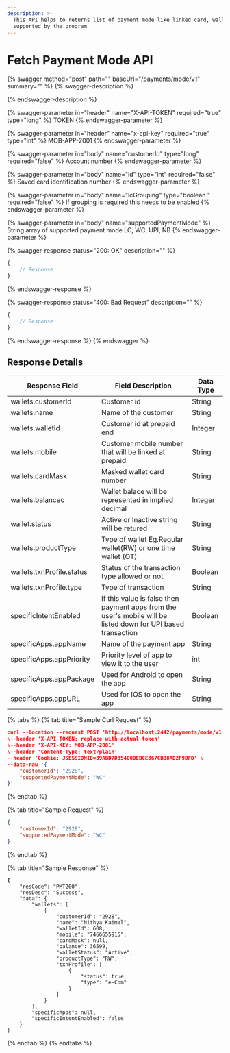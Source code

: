 ```yaml
---
description: >-
  This API helps to returns list of payment mode like linked card, wallet card
  supported by the program
---
```


# Fetch Payment Mode API

{% swagger method="post" path="" baseUrl="<domain>/payments/mode/v1" summary="" %}
{% swagger-description %}

{% endswagger-description %}

{% swagger-parameter in="header" name="X-API-TOKEN" required="true" type="long" %}
TOKEN
{% endswagger-parameter %}

{% swagger-parameter in="header" name="x-api-key" required="true" type="int" %}
MOB-APP-2001
{% endswagger-parameter %}

{% swagger-parameter in="body" name="customerId" type="long" required="false" %}
Account number
{% endswagger-parameter %}

{% swagger-parameter in="body" name="id" type="int" required="false" %}
Saved card identification number
{% endswagger-parameter %}

{% swagger-parameter in="body" name="lcGrouping" type="boolean " required="false" %}
If grouping is required this needs to be enabled
{% endswagger-parameter %}

{% swagger-parameter in="body" name="supportedPaymentMode" %}
String array of supported payment mode LC, WC, UPI, NB
{% endswagger-parameter %}

{% swagger-response status="200: OK" description="" %}
```javascript
{
    // Response
}
```
{% endswagger-response %}

{% swagger-response status="400: Bad Request" description="" %}
```javascript
{
    // Response
}
```
{% endswagger-response %}
{% endswagger %}

## Response Details

| Response Field            | Field Description                                                                                             | Data Type |
| ------------------------- | ------------------------------------------------------------------------------------------------------------- | --------- |
| wallets.customerId        | Customer id                                                                                                   | String    |
| wallets.name              | Name of the customer                                                                                          | String    |
| wallets.walletId          | Customer id at prepaid end                                                                                    | Integer   |
| wallets.mobile            | Customer mobile number that will be linked at prepaid                                                         | String    |
| wallets.cardMask          | Masked wallet card number                                                                                     | String    |
| wallets.balancec          | Wallet balace will be represented in implied decimal                                                          | Integer   |
| wallet.status             | Active or Inactive string will be retured                                                                     | String    |
| wallets.productType       | Type of wallet Eg.Regular wallet(RW) or one time wallet (OT)                                                  | String    |
| wallets.txnProfile.status | Status of the transaction type allowed or not                                                                 | Boolean   |
| wallets.txnProfile.type   | Type of transaction                                                                                           | String    |
| specificIntentEnabled     | If this value is false then payment apps from the user's mobile will be listed down for UPI based transaction | Boolean   |
| specificApps.appName      | Name of the payment app                                                                                       | String    |
| specificApps.appPriority  | Priority level of app to view it to the user                                                                  | int       |
| specificApps.appPackage   | Used for Android to open the app                                                                              | String    |
| specificApps.appURL       | Used for IOS to open the app                                                                                  | String    |

{% tabs %}
{% tab title="Sample Curl Request" %}
```json
curl --location --request POST 'http://localhost:2442/payments/mode/v1' \
\--header 'X-API-TOKEN: replace-with-actual-token'
\--header 'X-API-KEY: MOB-APP-2001'
\--header 'Content-Type: text/plain'
--header 'Cookie: JSESSIONID=39ABD7D35400DEBCE867CB38AD2F9DFD' \
--data-raw '{
    "customerId": "2928",
    "supportedPaymentMode": "WC"
}'
```
{% endtab %}

{% tab title="Sample Request" %}
```json
{
    "customerId": "2928",
    "supportedPaymentMode": "WC"
}
```
{% endtab %}

{% tab title="Sample Response" %}
<pre class="language-json"><code class="lang-json"><strong>{
</strong>    "resCode": "PMT200",
    "resDesc": "Success",
    "data": {
        "wallets": [
            {
                "customerId": "2928",
                "name": "Nithya Kaimal",
                "walletId": 608,
                "mobile": "7466655915",
                "cardMask": null,
                "balance": 36599,
                "walletStatus": "Active",
                "productType": "RW",
                "txnProfile": [
                    {
                        "status": true,
                        "type": "e-Com"
                    }
                ]
            }
        ],
        "specificApps": null,
        "specificIntentEnabled": false
    }
}
</code></pre>
{% endtab %}
{% endtabs %}
